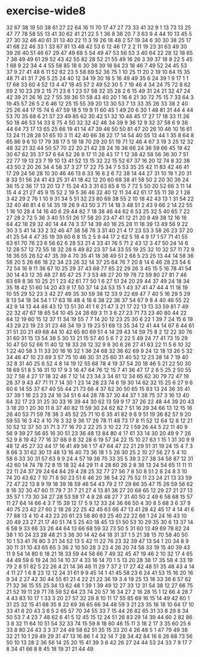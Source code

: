 # exercise-wide8
32
67
38
19
50
38
61
27
22
64
16
11
70
17
47
27
73
33
41
32
9
1
13
73
13
25
47
77
78
58
55
13
41
30
62
41
21
22
5
1
36
8
36
20
7
3
63
9
4
44
10
13
45
5
27
30
32
46
40
61
31
13
40
22
11
3
19
26
18
48
2
57
19
34
6
30
30
38
25
17
41
68
22
46
33
1
33
67
81
13
48
42
53
6
12
46
17
2
2
11
19
23
31
63
49
30
39
26
40
51
46
67
29
47
49
68
5
54
49
47
53
56
53
3
40
64
22
28
12
18
65
7
38
49
49
61
29
52
43
42
55
82
28
52
21
55
49
16
26
3
39
37
18
8
22
5
45
1
68
9
22
34
4
4
55
58
85
18
6
30
38
39
18
84
23
18
46
7
49
52
24
45
53
37
9
27
41
48
6
11
52
62
23
5
58
69
52
36
75
1
10
25
11
20
2
19
10
64
15
35
48
71
41
31
7
26
5
25
24
40
12
34
19
30
18
5
16
49
49
35
6
24
39
1
9
17
1
1
17
68
33
60
4
52
13
4
47
18
45
57
2
49
52
30
5
7
19
46
4
34
24
75
72
8
62
69
2
10
23
29
2
15
71
23
6
1
23
57
58
32
35
28
2
6
15
49
31
24
21
32
47
24
42
39
21
26
16
22
7
55
39
36
51
58
43
40
20
1
16
6
21
30
72
75
15
7
33
64
3
19
45
57
26
5
2
6
46
12
25
15
55
39
20
13
30
53
7
13
33
35
26
33
38
2
40
25
26
44
17
15
74
6
47
59
18
5
19
9
11
60
45
1
49
20
6
30
1
48
81
31
44
4
44
53
70
35
68
6
21
37
23
49
85
62
30
42
51
32
10
46
45
17
27
17
18
33
11
26
50
18
46
53
14
33
8
75
4
50
32
32
42
46
34
39
9
36
12
9
32
37
58
6
9
38
44
64
73
17
13
65
25
66
19
41
14
47
39
46
50
50
81
47
20
26
10
46
10
16
61
13
24
11
28
28
51
65
10
3
11
42
40
66
38
22
17
14
54
40
55
13
44
1
35
8
64
8
65
86
9
6
10
17
79
38
17
5
19
18
70
29
20
51
19
71
12
46
4
67
3
19
3
25
12
32
48
32
21
32
44
50
57
70
22
20
21
42
28
24
16
36
66
24
36
59
66
45
19
42
30
67
62
35
37
57
6
64
52
26
9
17
11
26
43
17
1
12
38
42
58
56
36
30
7
51
22
77
19
13
23
7
19
10
13
41
52
13
15
32
22
15
52
67
37
16
20
12
74
8
32
38
43
50
2
20
26
34
4
58
37
3
27
17
22
75
34
7
5
53
35
25
42
11
83
42
46
41
17
29
24
56
28
10
30
46
46
13
6
33
16
8
2
6
72
38
14
44
27
31
10
19
1
20
31
8
33
51
56
24
41
43
25
31
41
18
42
12
20
60
68
38
41
58
50
2
20
30
36
24
36
15
2
36
17
13
20
13
7
15
24
43
3
31
63
65
8
15
7
72
5
50
20
52
66
3
11
14
15
4
4
21
27
45
9
15
52
2
19
5
36
46
32
40
12
11
34
42
61
17
55
11
38
2
1
28
3
42
29
2
76
1
10
9
31
34
5
51
32
23
80
69
38
55
2
10
18
42
43
13
1
31
54
22
32
40
46
81
4
6
14
35
19
26
9
43
50
3
71
14
18
3
48
51
2
43
9
66
2
14
22
55
1
16
10
28
4
14
16
40
6
29
44
82
7
18
38
46
44
62
6
53
25
32
5
40
65
7
22
27
28
2
72
5
36
3
40
51
51
26
17
58
20
23
47
41
12
21
20
8
49
38
12
16
16
64
42
18
29
32
40
14
44
74
3
37
14
39
40
16
25
28
11
18
39
13
49
56
9
22
30
3
5
41
14
33
2
32
46
47
38
58
76
3
31
40
21
4
17
23
53
3
58
26
23
37
20
41
25
54
4
47
35
19
39
60
6
8
15
2
5
9
44
17
2
62
5
18
4
9
17
1
57
71
41
55
63
61
70
76
23
6
56
62
6
28
53
21
4
33
41
76
5
71
2
43
12
3
47
50
24
14
6
12
28
57
12
72
55
18
32
28
6
49
82
23
37
54
33
55
19
25
32
10
32
57
11
72
9
18
36
55
28
52
47
35
39
4
70
35
41
18
38
49
51
2
68
5
23
25
13
44
14
58
36
58
20
5
26
66
18
22
34
23
26
32
14
37
25
64
76
7
20
8
14
6
46
28
23
54
6
72
54
16
9
11
36
67
10
25
29
37
43
68
77
65
22
29
26
3
45
15
5
16
78
41
54
30
14
43
12
35
48
27
85
47
25
7
3
53
48
27
20
19
78
72
59
80
27
81
7
46
63
69
8
36
10
25
21
1
23
42
61
77
50
1
6
27
51
24
20
29
44
37
49
24
18
34
35
18
42
51
60
14
20
43
9
17
50
37
14
24
53
15
1
43
37
41
47
44
4
11
18
19
10
55
29
52
23
3
42
27
49
35
30
59
38
12
33
9
22
69
47
7
40
5
16
29
5
29
8
13
54
18
34
54
1
17
63
16
48
4
18
6
38
22
36
37
54
67
9
8
4
40
46
55
22
42
9
14
13
44
46
43
12
13
51
30
41
1
6
21
47
3
21
17
22
13
13
33
59
81
7
49
22
32
47
67
18
65
54
10
45
24
26
69
3
11
3
6
27
23
71
73
23
40
80
44
22
64
12
19
60
15
12
37
11
34
19
55
7
7
14
20
12
23
25
30
6
22
1
39
7
24
15
6
19
43
29
23
19
23
31
23
48
34
19
3
19
23
51
68
13
35
34
12
41
44
14
67
6
44
61
31
51
20
21
49
68
44
10
42
65
60
69
51
4
14
29
43
14
59
75
8
2
12
22
30
76
31
60
31
15
13
54
38
5
30
13
21
15
57
40
5
6
7
2
22
5
49
24
77
41
73
15
29
10
47
50
52
66
11
40
12
18
33
26
12
32
9
8
30
6
26
27
41
63
22
11
5
6
10
32
1
22
40
58
3
11
33
20
16
16
32
1
36
24
68
32
36
62
69
9
24
12
18
13
26
5
32
34
46
47
10
23
89
3
57
75
10
46
30
31
25
60
31
40
52
12
23
38
14
7
19
40
32
8
31
40
25
6
52
4
8
14
19
12
55
68
78
4
19
37
54
20
18
46
5
21
22
50
30
18
69
51
8
5
16
31
10
17
9
3
16
47
64
76
12
15
7
41
36
47
17
2
6
5
25
2
50
55
32
7
58
4
27
17
18
32
46
7
12
14
23
34
3
34
61
12
34
65
62
30
79
72
47
19
28
37
9
43
47
71
11
7
14
30
1
23
14
28
23
74
6
19
30
14
62
32
15
25
6
27
9
6
60
6
14
55
37
67
40
55
44
21
73
66
4
37
62
30
50
65
15
83
13
24
36
35
41
37
39
1
16
23
23
24
16
34
51
6
44
28
78
37
30
44
37
1
38
75
37
3
16
13
40
64
32
17
23
31
25
30
33
16
39
44
30
62
13
59
9
17
37
26
22
48
44
39
20
43
3
18
20
1
20
30
11
8
37
40
82
11
59
30
24
62
82
7
51
16
29
34
66
13
12
15
18
26
40
53
71
59
78
38
3
45
52
25
71
10
6
35
41
82
9
6
9
51
19
36
82
57
9
20
59
55
16
3
42
4
10
76
3
32
9
36
17
26
78
11
48
73
17
8
11
52
12
64
12
8
12
21
10
52
12
37
50
31
71
3
77
16
70
2
22
25
3
10
22
72
1
59
26
44
5
22
11
40
9
56
9
39
27
56
65
16
30
51
23
36
48
13
84
80
4
17
61
33
14
30
20
49
9
7
26
52
9
8
19
42
77
16
37
68
9
8
32
28
6
19
57
34
22
15
10
27
63
1
15
1
31
30
9
9
48
12
45
27
32
44
17
16
41
49
56
1
17
47
64
47
22
21
29
51
31
19
24
15
4
7
3
8
66
3
31
62
30
13
48
13
16
40
73
36
18
1
5
26
30
25
2
10
27
56
27
5
4
10
58
6
33
30
31
57
63
8
9
24
4
57
19
38
75
33
35
5
39
3
27
38
34
58
87
12
31
42
60
14
74
78
72
8
15
18
32
44
29
11
4
28
60
26
2
8
38
13
24
54
65
11
11
11
22
11
24
37
29
24
64
84
29
4
28
25
32
77
27
56
7
8
50
8
51
2
8
24
8
3
10
74
20
43
62
7
10
71
8
50
23
51
6
46
20
36
54
22
75
52
11
23
24
21
13
33
59
72
47
22
13
8
9
19
18
39
18
59
46
54
43
79
2
17
29
86
35
47
15
26
59
56
62
8
16
32
30
47
60
11
79
7
31
7
21
27
4
13
81
38
27
20
68
65
12
29
27
21
27
13
35
57
1
73
30
34
27
28
53
58
17
4
8
28
48
27
7
31
40
50
2
49
6
58
68
15
57
11
27
64
14
66
4
3
7
15
39
12
17
5
9
12
33
24
36
66
50
4
30
8
5
68
3
6
37
9
40
75
23
42
27
60
2
18
26
22
25
42
45
63
66
47
13
41
28
42
45
17
4
14
41
6
77
88
13
4
10
4
43
23
20
61
23
58
80
83
25
40
22
22
66
1
24
24
16
43
10
20
49
23
27
21
17
40
51
74
5
25
40
18
45
13
51
50
53
10
29
35
30
6
13
37
14
6
58
9
33
66
33
26
44
64
13
66
68
59
32
73
50
5
31
60
13
49
69
78
82
24
38
1
10
24
23
28
48
21
3
36
30
14
42
64
18
31
37
1
5
21
38
15
70
58
40
50
10
1
53
41
76
80
3
21
34
52
13
5
42
11
22
76
23
32
39
47
13
54
1
20
34
8
9
30
11
31
10
43
65
65
3
36
2
10
50
28
3
23
4
26
20
74
58
33
19
15
40
39
43
11
9
54
14
80
6
18
21
18
33
59
44
56
66
7
49
32
45
47
19
46
2
10
32
17
4
65
44
49
59
6
19
24
30
14
10
37
4
33
16
14
70
1
5
13
20
28
38
17
35
58
4
33
19
79
2
8
51
82
5
22
26
4
21
14
36
48
11
29
7
37
2
17
27
42
48
51
35
48
43
4
14
4
11
27
1
6
8
23
12
12
24
31
61
9
9
45
14
1
41
45
58
23
6
24
41
53
15
16
20
16
9
34
2
27
42
30
44
55
61
21
4
22
21
22
36
19
3
4
19
25
13
18
33
36
6
57
62
71
32
36
15
55
25
34
13
62
48
1
39
1
39
49
12
27
33
12
31
54
38
12
27
66
75
21
52
19
11
29
71
78
59
52
64
23
74
20
57
16
34
27
2
16
28
15
1
12
66
4
28
7
4
43
83
10
17
1
33
3
20
27
57
32
28
8
10
11
17
55
85
69
16
15
14
49
42
60
1
31
25
32
15
41
68
35
8
22
69
36
65
66
34
48
59
3
21
23
35
16
18
10
64
17
10
33
41
8
20
43
3
6
5
2
65
57
70
34
55
33
7
15
44
26
82
65
31
33
8
29
8
34
50
53
7
4
23
7
48
62
6
41
5
12
45
15
12
24
51
26
83
29
14
39
44
60
2
82
86
3
8
32
11
64
10
51
54
32
33
74
15
59
8
18
60
46
15
11
3
18
2
17
3
35
60
25
6
33
8
80
24
43
3
3
37
24
49
58
62
51
35
15
33
20
4
26
48
5
1
47
79
49
38
32
21
10
1
29
49
29
31
47
13
16
86
1
4
32
14
7
28
34
42
84
16
6
26
68
73
56
50
10
13
28
2
36
56
14
25
20
15
41
39
3
6
42
26
27
24
44
53
24
33
7
9
17
7
8
34
41
66
8
8
45
18
19
31
21
44
49
